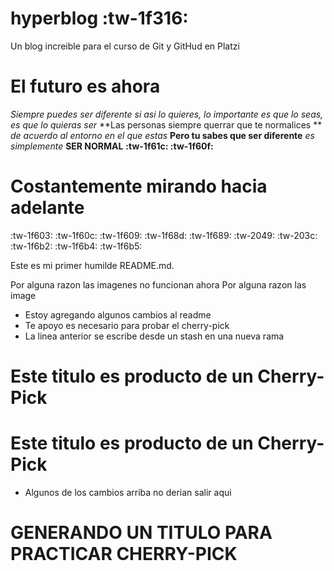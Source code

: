 # hyperblog :tw-1f316:
Un blog increible para el curso de Git y GitHud en Platzi

# El futuro es ahora
*Siempre puedes ser diferente si asi lo quieres, lo importante es que lo seas, es que lo quieras ser*
**Las personas siempre querrar que te normalices ** *de acuerdo al entorno en el que estas* **Pero tu sabes que ser diferente** *es simplemente*   **SER NORMAL** **:tw-1f61c: :tw-1f60f:**

# Costantemente mirando hacia adelante
:tw-1f603: :tw-1f60c: :tw-1f609: :tw-1f68d: :tw-1f689: :tw-2049: :tw-203c: :tw-1f6b2: :tw-1f6b4: :tw-1f6b5:

Este es mi primer humilde README.md.

Por alguna razon las imagenes no funcionan ahora
Por alguna razon las image

* Estoy agregando algunos cambios al readme
* Te apoyo es necesario para probar el cherry-pick 
* La linea anterior se escribe desde un stash en una nueva rama

# Este titulo es producto de un Cherry-Pick

# Este titulo es producto de un Cherry-Pick

* Algunos de los cambios arriba no derian salir aqui

# GENERANDO UN TITULO PARA PRACTICAR CHERRY-PICK